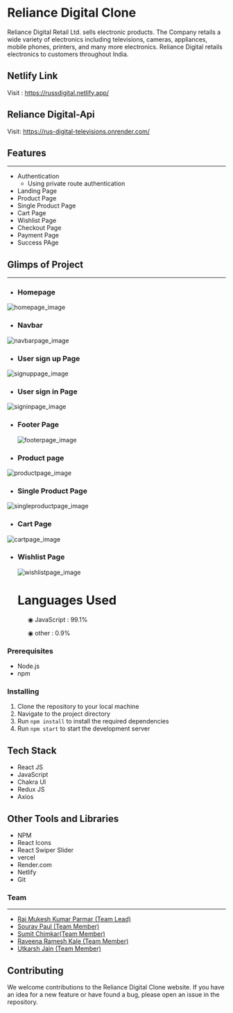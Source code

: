 # Reliance Digital Clone

<p>
Reliance Digital Retail Ltd. sells electronic products. The Company retails a wide variety of electronics including televisions, cameras, appliances, mobile phones, printers, and many more electronics. Reliance Digital retails electronics to customers throughout India.
</p>

## Netlify Link

Visit : https://russdigital.netlify.app/

## Reliance Digital-Api

Visit: https://rus-digital-televisions.onrender.com/

## Features

---

- Authentication
  - Using private route authentication
- Landing Page
- Product Page
- Single Product Page
- Cart Page
- Wishlist Page
- Checkout Page
- Payment Page
- Success PAge

## Glimps of Project

---

- ### Homepage

<img src='https://i.imgur.com/pmYRZtX.png' alt="homepage_image" />

- ### Navbar

<img src="https://i.imgur.com/HiCKKVs.png" alt="navbarpage_image" />

- ### User sign up Page

<img src="https://imagizer.imageshack.com/img922/8695/ugXdAm.png" alt="signuppage_image" />

- ### User sign in Page

<img src="https://imagizer.imageshack.com/img922/6743/9kW2Lt.png" alt="signinpage_image" />

- ### Footer Page

  <img src="https://i.imgur.com/DSNoyG3.png" alt="footerpage_image" />

- ### Product page

<img src="https://i.imgur.com/JcYxDUL.png" alt="productpage_image" />

- ### Single Product Page

<img src="https://i.imgur.com/yxu4fJ7.png" alt="singleproductpage_image" />

- ### Cart Page

<img src="https://imagizer.imageshack.com/img924/9636/u5oB0y.png" alt="cartpage_image" />

- ### Wishlist Page

  <img src="https://imagizer.imageshack.com/img924/6580/5es93b.png" alt="wishlistpage_image" />

  # Languages Used

<ul dir="auto">
 <ol dir="auto">◉ JavaScript : 99.1%</ol>
 <ol dir="auto">◉ other : 0.9%</ol>
 </ul>

### Prerequisites

- Node.js
- npm

### Installing

1. Clone the repository to your local machine
2. Navigate to the project directory
3. Run `npm install` to install the required dependencies
4. Run `npm start` to start the development server

## Tech Stack

- React JS
- JavaScript
- Chakra UI
- Redux JS
- Axios

## Other Tools and Libraries

- NPM
- React Icons
- React Swiper Slider
- vercel
- Render.com
- Netlify
- Git

### Team

---

 <ul>
        <li><a href="https://github.com/RajParmar03">Raj Mukesh Kumar Parmar (Team Lead)</a></li>
        <li><a href="https://github.com/souravpl8092">Sourav Paul (Team Member)</a></li>
        <li><a href="https://github.com/sumit6675">Sumit Chimkar(Team Member)</a> </li>
        <li><a href="https://github.com/raveenakale475">Raveena Ramesh Kale (Team Member)</a></li>
        <li><a href="https://github.com/utkarshj212">Utkarsh Jain (Team Member)</a></li>
</ul>

## Contributing

We welcome contributions to the Reliance Digital Clone website. If you have an idea for a new feature or have found a bug, please open an issue in the repository.

